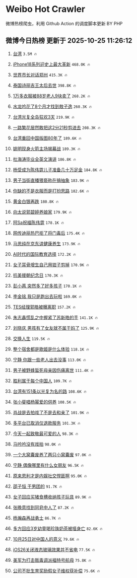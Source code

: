 # Weibo Hot Crawler 



微博热榜爬虫，利用 Github Action 的调度脚本更新 BY PHP 


## 微博今日热榜 更新于 2025-10-25 11:26:12 
1. [台湾](https://s.weibo.com/weibo?q=%E5%8F%B0%E6%B9%BE&t=31&band_rank=1&Refer=top) `3.5M 🔥` 

1. [iPhone18系列迎史上最大革新](https://s.weibo.com/weibo?q=%23iPhone18%E7%B3%BB%E5%88%97%E8%BF%8E%E5%8F%B2%E4%B8%8A%E6%9C%80%E5%A4%A7%E9%9D%A9%E6%96%B0%23&t=31&band_rank=2&Refer=top) `468.0K 🔥` 

1. [世界市长对话郑州](https://s.weibo.com/weibo?q=%23%E4%B8%96%E7%95%8C%E5%B8%82%E9%95%BF%E5%AF%B9%E8%AF%9D%E9%83%91%E5%B7%9E%23&t=31&band_rank=3&Refer=top) `415.3K 🔥` 

1. [泰国诗丽吉王太后去世](https://s.weibo.com/weibo?q=%23%E6%B3%B0%E5%9B%BD%E8%AF%97%E4%B8%BD%E5%90%89%E7%8E%8B%E5%A4%AA%E5%90%8E%E5%8E%BB%E4%B8%96%23&t=31&band_rank=4&Refer=top) `398.8K 🔥` 

1. [1万多衣服被88岁老人9块卖了](https://s.weibo.com/weibo?q=%231%E4%B8%87%E5%A4%9A%E8%A1%A3%E6%9C%8D%E8%A2%AB88%E5%B2%81%E8%80%81%E4%BA%BA9%E5%9D%97%E5%8D%96%E4%BA%86%23&t=31&band_rank=5&Refer=top) `268.2K 🔥` 

1. [水龙吟花了8个月才找到敖子逸](https://s.weibo.com/weibo?q=%E6%B0%B4%E9%BE%99%E5%90%9F%E8%8A%B1%E4%BA%868%E4%B8%AA%E6%9C%88%E6%89%8D%E6%89%BE%E5%88%B0%E6%95%96%E5%AD%90%E9%80%B8&t=31&band_rank=6&Refer=top) `260.3K 🔥` 

1. [台湾光复全岛狂欢3天](https://s.weibo.com/weibo?q=%23%E5%8F%B0%E6%B9%BE%E5%85%89%E5%A4%8D%E5%85%A8%E5%B2%9B%E7%8B%82%E6%AC%A23%E5%A4%A9%23&t=31&band_rank=7&Refer=top) `219.9K 🔥` 

1. [一路繁花居然敢把这2分21秒剪进去](https://s.weibo.com/weibo?q=%E4%B8%80%E8%B7%AF%E7%B9%81%E8%8A%B1%E5%B1%85%E7%84%B6%E6%95%A2%E6%8A%8A%E8%BF%992%E5%88%8621%E7%A7%92%E5%89%AA%E8%BF%9B%E5%8E%BB&t=31&band_rank=8&Refer=top) `208.3K 🔥` 

1. [台湾重回中国版图80年了](https://s.weibo.com/weibo?q=%23%E5%8F%B0%E6%B9%BE%E9%87%8D%E5%9B%9E%E4%B8%AD%E5%9B%BD%E7%89%88%E5%9B%BE80%E5%B9%B4%E4%BA%86%23&t=31&band_rank=9&Refer=top) `189.6K 🔥` 

1. [姚明现身火箭主场揭幕战](https://s.weibo.com/weibo?q=%23%E5%A7%9A%E6%98%8E%E7%8E%B0%E8%BA%AB%E7%81%AB%E7%AE%AD%E4%B8%BB%E5%9C%BA%E6%8F%AD%E5%B9%95%E6%88%98%23&t=31&band_rank=10&Refer=top) `189.3K 🔥` 

1. [杜海涛毕业全英文演讲](https://s.weibo.com/weibo?q=%23%E6%9D%9C%E6%B5%B7%E6%B6%9B%E6%AF%95%E4%B8%9A%E5%85%A8%E8%8B%B1%E6%96%87%E6%BC%94%E8%AE%B2%23&t=31&band_rank=11&Refer=top) `186.8K 🔥` 

1. [杨受成为陈伟霆儿子准备几十万足金](https://s.weibo.com/weibo?q=%23%E6%9D%A8%E5%8F%97%E6%88%90%E4%B8%BA%E9%99%88%E4%BC%9F%E9%9C%86%E5%84%BF%E5%AD%90%E5%87%86%E5%A4%87%E5%87%A0%E5%8D%81%E4%B8%87%E8%B6%B3%E9%87%91%23&t=31&band_rank=12&Refer=top) `184.8K 🔥` 

1. [男子当街直播猥亵称在搞抽象](https://s.weibo.com/weibo?q=%E7%94%B7%E5%AD%90%E5%BD%93%E8%A1%97%E7%9B%B4%E6%92%AD%E7%8C%A5%E4%BA%B5%E7%A7%B0%E5%9C%A8%E6%90%9E%E6%8A%BD%E8%B1%A1&t=31&band_rank=13&Refer=top) `183.9K 🔥` 

1. [你缺的不是衣服而是打扮思路](https://s.weibo.com/weibo?q=%23%E4%BD%A0%E7%BC%BA%E7%9A%84%E4%B8%8D%E6%98%AF%E8%A1%A3%E6%9C%8D%E8%80%8C%E6%98%AF%E6%89%93%E6%89%AE%E6%80%9D%E8%B7%AF%23&t=31&band_rank=14&Refer=top) `182.6K 🔥` 

1. [黄金白银再跌](https://s.weibo.com/weibo?q=%23%E9%BB%84%E9%87%91%E7%99%BD%E9%93%B6%E5%86%8D%E8%B7%8C%23&t=31&band_rank=15&Refer=top) `180.8K 🔥` 

1. [向太说郭碧婷养娘家](https://s.weibo.com/weibo?q=%23%E5%90%91%E5%A4%AA%E8%AF%B4%E9%83%AD%E7%A2%A7%E5%A9%B7%E5%85%BB%E5%A8%98%E5%AE%B6%23&t=31&band_rank=16&Refer=top) `179.9K 🔥` 

1. [阿Sa祝福陈伟霆](https://s.weibo.com/weibo?q=%23%E9%98%BFSa%E7%A5%9D%E7%A6%8F%E9%99%88%E4%BC%9F%E9%9C%86%23&t=31&band_rank=17&Refer=top) `178.1K 🔥` 

1. [网传迪丽热巴拒了将门毒后](https://s.weibo.com/weibo?q=%23%E7%BD%91%E4%BC%A0%E8%BF%AA%E4%B8%BD%E7%83%AD%E5%B7%B4%E6%8B%92%E4%BA%86%E5%B0%86%E9%97%A8%E6%AF%92%E5%90%8E%23&t=31&band_rank=18&Refer=top) `175.4K 🔥` 

1. [马思纯在京东讲健康养生](https://s.weibo.com/weibo?q=%23%E9%A9%AC%E6%80%9D%E7%BA%AF%E5%9C%A8%E4%BA%AC%E4%B8%9C%E8%AE%B2%E5%81%A5%E5%BA%B7%E5%85%BB%E7%94%9F%23&t=31&band_rank=19&Refer=top) `173.9K 🔥` 

1. [AI时代的国际教育选择](https://s.weibo.com/weibo?q=%23AI%E6%97%B6%E4%BB%A3%E7%9A%84%E5%9B%BD%E9%99%85%E6%95%99%E8%82%B2%E9%80%89%E6%8B%A9%23&t=31&band_rank=20&Refer=top) `172.2K 🔥` 

1. [女子耳骨增生自己用钳子剪掉](https://s.weibo.com/weibo?q=%23%E5%A5%B3%E5%AD%90%E8%80%B3%E9%AA%A8%E5%A2%9E%E7%94%9F%E8%87%AA%E5%B7%B1%E7%94%A8%E9%92%B3%E5%AD%90%E5%89%AA%E6%8E%89%23&t=31&band_rank=21&Refer=top) `170.9K 🔥` 

1. [抗美援朝纪念日](https://s.weibo.com/weibo?q=%23%E6%8A%97%E7%BE%8E%E6%8F%B4%E6%9C%9D%E7%BA%AA%E5%BF%B5%E6%97%A5%23&t=31&band_rank=22&Refer=top) `170.3K 🔥` 

1. [彭小苒 突然多了好多孩子](https://s.weibo.com/weibo?q=%E5%BD%AD%E5%B0%8F%E8%8B%92%20%E7%AA%81%E7%84%B6%E5%A4%9A%E4%BA%86%E5%A5%BD%E5%A4%9A%E5%AD%A9%E5%AD%90&t=31&band_rank=23&Refer=top) `170.1K 🔥` 

1. [李金铭 我只是跑出去玩啦](https://s.weibo.com/weibo?q=%E6%9D%8E%E9%87%91%E9%93%AD%20%E6%88%91%E5%8F%AA%E6%98%AF%E8%B7%91%E5%87%BA%E5%8E%BB%E7%8E%A9%E5%95%A6&t=31&band_rank=24&Refer=top) `169.0K 🔥` 

1. [TES经理郭皓被曝离职](https://s.weibo.com/weibo?q=%23TES%E7%BB%8F%E7%90%86%E9%83%AD%E7%9A%93%E8%A2%AB%E6%9B%9D%E7%A6%BB%E8%81%8C%23&t=31&band_rank=25&Refer=top) `157.2K 🔥` 

1. [朱志鑫慌乱之中握紧了苏新皓的手](https://s.weibo.com/weibo?q=%E6%9C%B1%E5%BF%97%E9%91%AB%E6%85%8C%E4%B9%B1%E4%B9%8B%E4%B8%AD%E6%8F%A1%E7%B4%A7%E4%BA%86%E8%8B%8F%E6%96%B0%E7%9A%93%E7%9A%84%E6%89%8B&t=31&band_rank=26&Refer=top) `141.1K 🔥` 

1. [刘晓庆 男孩有了女友就不属于妈了](https://s.weibo.com/weibo?q=%E5%88%98%E6%99%93%E5%BA%86%20%E7%94%B7%E5%AD%A9%E6%9C%89%E4%BA%86%E5%A5%B3%E5%8F%8B%E5%B0%B1%E4%B8%8D%E5%B1%9E%E4%BA%8E%E5%A6%88%E4%BA%86&t=31&band_rank=27&Refer=top) `125.9K 🔥` 

1. [交换人生](https://s.weibo.com/weibo?q=%E4%BA%A4%E6%8D%A2%E4%BA%BA%E7%94%9F&t=31&band_rank=28&Refer=top) `119.5K 🔥` 

1. [整个宿舍都是歌姬是什么体验](https://s.weibo.com/weibo?q=%E6%95%B4%E4%B8%AA%E5%AE%BF%E8%88%8D%E9%83%BD%E6%98%AF%E6%AD%8C%E5%A7%AC%E6%98%AF%E4%BB%80%E4%B9%88%E4%BD%93%E9%AA%8C&t=31&band_rank=29&Refer=top) `118.1K 🔥` 

1. [宁静 你跟一些老人出去没事](https://s.weibo.com/weibo?q=%E5%AE%81%E9%9D%99%20%E4%BD%A0%E8%B7%9F%E4%B8%80%E4%BA%9B%E8%80%81%E4%BA%BA%E5%87%BA%E5%8E%BB%E6%B2%A1%E4%BA%8B&t=31&band_rank=30&Refer=top) `113.0K 🔥` 

1. [男子被野蜂蜇死母亲因伤痛离世](https://s.weibo.com/weibo?q=%23%E7%94%B7%E5%AD%90%E8%A2%AB%E9%87%8E%E8%9C%82%E8%9C%87%E6%AD%BB%E6%AF%8D%E4%BA%B2%E5%9B%A0%E4%BC%A4%E7%97%9B%E7%A6%BB%E4%B8%96%23&t=31&band_rank=31&Refer=top) `111.4K 🔥` 

1. [胜利属于每个中国人](https://s.weibo.com/weibo?q=%23%E8%83%9C%E5%88%A9%E5%B1%9E%E4%BA%8E%E6%AF%8F%E4%B8%AA%E4%B8%AD%E5%9B%BD%E4%BA%BA%23&t=31&band_rank=32&Refer=top) `109.7K 🔥` 

1. [台湾有151条以光复为名的路](https://s.weibo.com/weibo?q=%23%E5%8F%B0%E6%B9%BE%E6%9C%89151%E6%9D%A1%E4%BB%A5%E5%85%89%E5%A4%8D%E4%B8%BA%E5%90%8D%E7%9A%84%E8%B7%AF%23&t=31&band_rank=33&Refer=top) `108.6K 🔥` 

1. [张小斐唱杨幂爱的供养](https://s.weibo.com/weibo?q=%23%E5%BC%A0%E5%B0%8F%E6%96%90%E5%94%B1%E6%9D%A8%E5%B9%82%E7%88%B1%E7%9A%84%E4%BE%9B%E5%85%BB%23&t=31&band_rank=34&Refer=top) `108.5K 🔥` 

1. [肖战是去拍戏了不是去和亲了](https://s.weibo.com/weibo?q=%E8%82%96%E6%88%98%E6%98%AF%E5%8E%BB%E6%8B%8D%E6%88%8F%E4%BA%86%E4%B8%8D%E6%98%AF%E5%8E%BB%E5%92%8C%E4%BA%B2%E4%BA%86&t=31&band_rank=35&Refer=top) `101.9K 🔥` 

1. [多平台已取消仅退款服务](https://s.weibo.com/weibo?q=%23%E5%A4%9A%E5%B9%B3%E5%8F%B0%E5%B7%B2%E5%8F%96%E6%B6%88%E4%BB%85%E9%80%80%E6%AC%BE%E6%9C%8D%E5%8A%A1%23&t=31&band_rank=36&Refer=top) `101.3K 🔥` 

1. [今天一起致敬最可爱的人](https://s.weibo.com/weibo?q=%23%E4%BB%8A%E5%A4%A9%E4%B8%80%E8%B5%B7%E8%87%B4%E6%95%AC%E6%9C%80%E5%8F%AF%E7%88%B1%E7%9A%84%E4%BA%BA%23&t=31&band_rank=37&Refer=top) `98.3K 🔥` 

1. [马吟吟没有戏拍](https://s.weibo.com/weibo?q=%E9%A9%AC%E5%90%9F%E5%90%9F%E6%B2%A1%E6%9C%89%E6%88%8F%E6%8B%8D&t=31&band_rank=38&Refer=top) `98.0K 🔥` 

1. [一个大窝囊废养了两只小窝囊废](https://s.weibo.com/weibo?q=%E4%B8%80%E4%B8%AA%E5%A4%A7%E7%AA%9D%E5%9B%8A%E5%BA%9F%E5%85%BB%E4%BA%86%E4%B8%A4%E5%8F%AA%E5%B0%8F%E7%AA%9D%E5%9B%8A%E5%BA%9F&t=31&band_rank=39&Refer=top) `97.0K 🔥` 

1. [宁静 偶像哪里有什么女朋友](https://s.weibo.com/weibo?q=%E5%AE%81%E9%9D%99%20%E5%81%B6%E5%83%8F%E5%93%AA%E9%87%8C%E6%9C%89%E4%BB%80%E4%B9%88%E5%A5%B3%E6%9C%8B%E5%8F%8B&t=31&band_rank=40&Refer=top) `96.5K 🔥` 

1. [原来恩利才是内娱社交悍匪啊](https://s.weibo.com/weibo?q=%E5%8E%9F%E6%9D%A5%E6%81%A9%E5%88%A9%E6%89%8D%E6%98%AF%E5%86%85%E5%A8%B1%E7%A4%BE%E4%BA%A4%E6%82%8D%E5%8C%AA%E5%95%8A&t=31&band_rank=41&Refer=top) `95.0K 🔥` 

1. [邵子恒 干男团的](https://s.weibo.com/weibo?q=%E9%82%B5%E5%AD%90%E6%81%92%20%E5%B9%B2%E7%94%B7%E5%9B%A2%E7%9A%84&t=31&band_rank=42&Refer=top) `91.7K 🔥` 

1. [女子回应买猪食槽收纳孩子玩具](https://s.weibo.com/weibo?q=%23%E5%A5%B3%E5%AD%90%E5%9B%9E%E5%BA%94%E4%B9%B0%E7%8C%AA%E9%A3%9F%E6%A7%BD%E6%94%B6%E7%BA%B3%E5%AD%A9%E5%AD%90%E7%8E%A9%E5%85%B7%23&t=31&band_rank=43&Refer=top) `89.9K 🔥` 

1. [张晚意找到同皂中人了](https://s.weibo.com/weibo?q=%E5%BC%A0%E6%99%9A%E6%84%8F%E6%89%BE%E5%88%B0%E5%90%8C%E7%9A%82%E4%B8%AD%E4%BA%BA%E4%BA%86&t=31&band_rank=44&Refer=top) `87.2K 🔥` 

1. [杨瀚森再战勇士](https://s.weibo.com/weibo?q=%23%E6%9D%A8%E7%80%9A%E6%A3%AE%E5%86%8D%E6%88%98%E5%8B%87%E5%A3%AB%23&t=31&band_rank=45&Refer=top) `86.7K 🔥` 

1. [多方回应3岁幼童喝珍珠奶茶被噎身亡](https://s.weibo.com/weibo?q=%23%E5%A4%9A%E6%96%B9%E5%9B%9E%E5%BA%943%E5%B2%81%E5%B9%BC%E7%AB%A5%E5%96%9D%E7%8F%8D%E7%8F%A0%E5%A5%B6%E8%8C%B6%E8%A2%AB%E5%99%8E%E8%BA%AB%E4%BA%A1%23&t=31&band_rank=46&Refer=top) `82.6K 🔥` 

1. [10月25日对中国人的意义](https://s.weibo.com/weibo?q=%2310%E6%9C%8825%E6%97%A5%E5%AF%B9%E4%B8%AD%E5%9B%BD%E4%BA%BA%E7%9A%84%E6%84%8F%E4%B9%89%23&t=31&band_rank=47&Refer=top) `79.6K 🔥` 

1. [iOS26关闭液态玻璃效果并不省电](https://s.weibo.com/weibo?q=%23iOS26%E5%85%B3%E9%97%AD%E6%B6%B2%E6%80%81%E7%8E%BB%E7%92%83%E6%95%88%E6%9E%9C%E5%B9%B6%E4%B8%8D%E7%9C%81%E7%94%B5%23&t=31&band_rank=48&Refer=top) `77.5K 🔥` 

1. [美军为打击贩毒调派福特号航母](https://s.weibo.com/weibo?q=%23%E7%BE%8E%E5%86%9B%E4%B8%BA%E6%89%93%E5%87%BB%E8%B4%A9%E6%AF%92%E8%B0%83%E6%B4%BE%E7%A6%8F%E7%89%B9%E5%8F%B7%E8%88%AA%E6%AF%8D%23&t=31&band_rank=49&Refer=top) `75.8K 🔥` 

1. [公司不批生育奖励假女子维权获补偿](https://s.weibo.com/weibo?q=%23%E5%85%AC%E5%8F%B8%E4%B8%8D%E6%89%B9%E7%94%9F%E8%82%B2%E5%A5%96%E5%8A%B1%E5%81%87%E5%A5%B3%E5%AD%90%E7%BB%B4%E6%9D%83%E8%8E%B7%E8%A1%A5%E5%81%BF%23&t=31&band_rank=50&Refer=top) `75.6K 🔥` 

